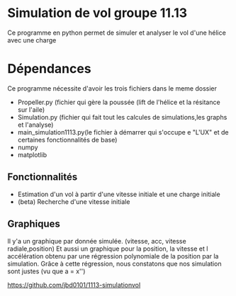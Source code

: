 ﻿
# Simulation de vol groupe 11.13
Ce programme en python permet de simuler et analyser le vol d'une hélice avec  une charge


# Dépendances

Ce programme nécessite d'avoir les trois fichiers dans le meme dossier
- Propeller.py (fichier qui gère la poussée (lift de l'hélice et la résitance sur l'aile)
- Simulation.py (fichier qui fait tout les calcules de simulations,les graphs et l'analyse)
- main_simulation1113.py(le fichier à démarrer qui s'occupe e "L'UX" et de certaines fonctionnalités de base)
- numpy
- matplotlib


## Fonctionnalités

- Estimation d'un vol à partir d'une vitesse initiale et une charge initiale
- (beta) Recherche d'une vitesse initiale
## Graphiques

Il y'a un graphique par donnée simulée. (vitesse, acc, vitesse radiale,position)
Et aussi un graphique pour la position, la vitesse et l accélération obtenu par une régression polynomiale de la position par la simulation.
Grâce à cette régression, nous constatons que nos simulation sont justes (vu que a = x'')

https://github.com/jbd0101/1113-simulationvol


